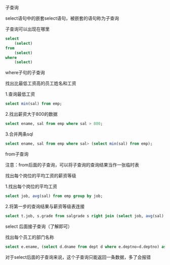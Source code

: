 子查询

select语句中的嵌套select语句，被嵌套的语句称为子查询

子查询可以出现在哪里

```sql
select
	(select)
from
	(select)
where
	(select)
```



where子句的子查询

找出比最低工资高的员工姓名和工资

1.查询最低工资

```sql
select min(sal) from emp;
```

2.找出薪资大于800的数据

```sql
select ename, sal from emp where sal > 800;
```

3.合并两条sql

```sql
select ename, sal from emp where sal> (select min(sal) from emp);
```



from子查询

注意：from后面的子查询，可以将子查询的查询结果当作一张临时表

找出每个岗位的平均工资的薪资等级

1.找出每个岗位的平均工资

```sql
select job, avg(sal) from emp group by job;
```

2.将第一步的查询结果与薪资等级表连接

```sql
select t.job, s.grade from salgrade s right join (select job, avg(sal) sal from emp group by job) t on t.sal between s.losal and s.hisal; 
```



select 后面接子查询（了解即可）

找出每个员工的部门名称

```sql
select e.ename, (select d.dname from dept d where e.deptno=d.deptno) as dname from emp e;
```

对于select后面的子查询来说，这个子查询只能返回一条数据，多了会报错